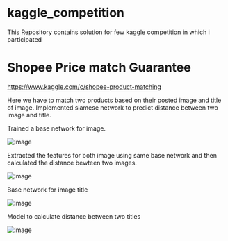 # kaggle_competition

This Repository contains solution for few kaggle competition in which i participated

# Shopee Price match Guarantee
https://www.kaggle.com/c/shopee-product-matching

Here we have to match two products based on their posted image and title of image. Implemented siamese network to predict distance between two image and title. 

Trained a base network for image.

![image](https://user-images.githubusercontent.com/29758488/117703668-8d3bcb80-b1e7-11eb-94ed-083615e8d25b.png)

Extracted the features for both image using same base network and then calculated the distance bewteen two images.

![image](https://user-images.githubusercontent.com/29758488/117704346-5d40f800-b1e8-11eb-8ad9-12b9d8b9fde5.png)

Base network for image title

![image](https://user-images.githubusercontent.com/29758488/117704968-18699100-b1e9-11eb-8b57-d2886141ced8.png)

Model to calculate distance between two titles

![image](https://user-images.githubusercontent.com/29758488/117705292-82823600-b1e9-11eb-9b9d-02a005d9a48a.png)
